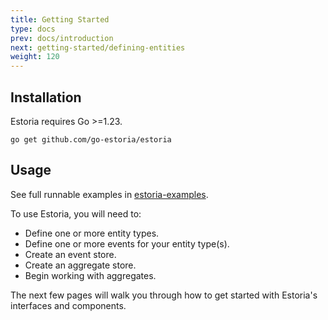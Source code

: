 ```yaml
---
title: Getting Started
type: docs
prev: docs/introduction
next: getting-started/defining-entities
weight: 120
---
```


## Installation

Estoria requires Go >=1.23.

```shell
go get github.com/go-estoria/estoria
```

## Usage

See full runnable examples in [estoria-examples](https://github.com/go-estoria/estoria-examples).

To use Estoria, you will need to:
- Define one or more entity types.
- Define one or more events for your entity type(s).
- Create an event store.
- Create an aggregate store.
- Begin working with aggregates.

The next few pages will walk you through how to get started with Estoria's interfaces and components.
